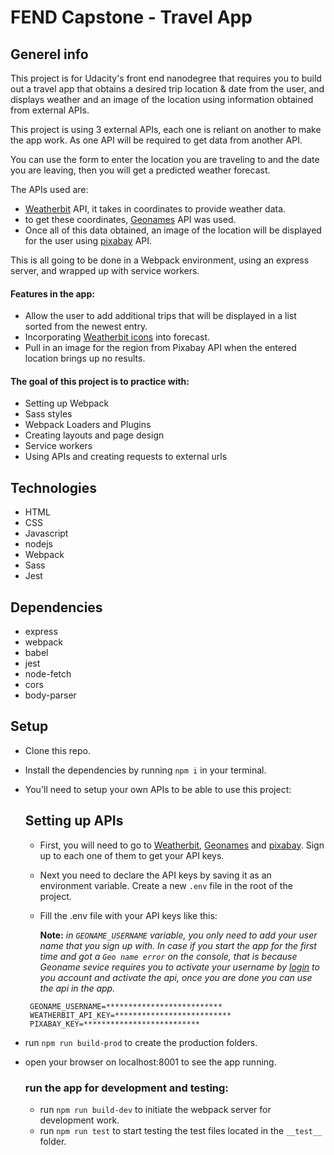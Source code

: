 # FEND Capstone - Travel App

## Generel info

This project is for Udacity's front end nanodegree that requires you to build out a travel app that obtains a desired trip location & date from the user, and displays weather and an image of the location using information obtained from external APIs.

This project is using 3 external APIs, each one is reliant on another to make the app work. As one API will be required to get data from another API.

You can use the form to enter the location you are traveling to and the date you are leaving, then you will get a predicted weather forecast.

The APIs used are:

- [Weatherbit](https://www.weatherbit.io/api) API, it takes in coordinates to provide weather data.
- to get these coordinates, [Geonames](http://www.geonames.org/export/web-services.html) API was used.
- Once all of this data obtained, an image of the location will be displayed for the user using [pixabay](https://pixabay.com/api/docs/) API.

This is all going to be done in a Webpack environment, using an express server, and wrapped up with service workers.

#### Features in the app:

- Allow the user to add additional trips that will be displayed in a list sorted from the newest entry.
- Incorporating [Weatherbit icons](https://www.weatherbit.io/api/codes) into forecast.
- Pull in an image for the region from Pixabay API when the entered location brings up no results.

#### The goal of this project is to practice with:

- Setting up Webpack
- Sass styles
- Webpack Loaders and Plugins
- Creating layouts and page design
- Service workers
- Using APIs and creating requests to external urls

## Technologies

- HTML
- CSS
- Javascript
- nodejs
- Webpack
- Sass
- Jest

## Dependencies

- express
- webpack
- babel
- jest
- node-fetch
- cors
- body-parser

## Setup

- Clone this repo.
- Install the dependencies by running `npm i` in your terminal.
- You'll need to setup your own APIs to be able to use this project:

  ## Setting up APIs

  - First, you will need to go to [Weatherbit](https://www.weatherbit.io/api), [Geonames](http://www.geonames.org/export/web-services.html) and [pixabay](https://pixabay.com/api/docs/). Sign up to each one of them to get your API keys.
  - Next you need to declare the API keys by saving it as an environment variable. Create a new `.env` file in the root of the project.
  - Fill the .env file with your API keys like this:

    **Note:**
    _in `GEONAME_USERNAME` variable, you only need to add your user name that you sign up with._
    _In case if you start the app for the first time and got a `Geo name error` on the console, that is because Geoname sevice requires you to activate your username by [login](https://www.geonames.org/login) to you account and activate the api, once you are done you can use the api in the app._

  ```
   GEONAME_USERNAME=**************************
   WEATHERBIT_API_KEY=**************************
   PIXABAY_KEY=**************************
  ```

- run `npm run build-prod` to create the production folders.
- open your browser on localhost:8001 to see the app running.

  ### run the app for development and testing:

  - run `npm run build-dev` to initiate the webpack server for development work.
  - run `npm run test` to start testing the test files located in the `__test__` folder.
